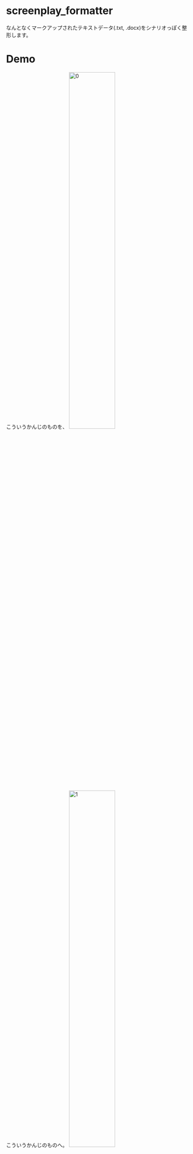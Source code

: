 # screenplay_formatter
なんとなくマークアップされたテキストデータ(.txt, .docx)をシナリオっぽく整形します。

# Demo
こういうかんじのものを、
<img width=50% alt="0" src="https://user-images.githubusercontent.com/8622918/128624089-7b5274e9-78b6-4811-9978-130e27f5d501.png">

こういうかんじのものへ。
<img width=50% alt="1" src="https://user-images.githubusercontent.com/8622918/128624095-b05adec1-9fad-4e60-bf00-686b0316039e.png">

# Requirement
* python3
* python-docx

[python-docx](https://python-docx.readthedocs.io/en/latest/)

```bash
pip install python-docx
```

# Usage
- マークアップしたテキスト filename.txt を用意。
- screenplay_formatter と同じフォルダに配置。
- コマンドラインから、
```bash
python screenplay_formatter filename.txt
```
　　を実行。
- filename_formatted.html と filename_formatted.docx が同フォルダに生成される。

# マークアップ
☆タイトル  
★サブタイトル  
■柱  
＠ト書き  
人物名「セリフ」  
＃注記  
→右寄せメモ  
など



